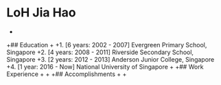# LoH Jia Hao
+
+## Education
+
+1. [6 years: 2002 - 2007] Evergreen Primary School, Singapore
+2. [4 years: 2008 - 2011] Riverside Secondary School, Singapore
+3. [2 years: 2012 - 2013] Anderson Junior College, Singapore
+4. [1 year: 2016 - Now] National University of Singapore
+
+## Work Experience
+
+
+## Accomplishments
+
+